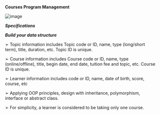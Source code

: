 
**Courses Program Management**

![image](https://github.com/user-attachments/assets/bb1bf643-5931-4588-93ad-ecc15ecb3b09)

_**Specifications**_

_**Build your data structure**_

➢ Topic information includes Topic code or ID, name, type (long/short term), title, duration, etc.
Topic ID is unique.

➢ Course information includes Course code or ID, name, type (online/offline), title, begin date, end
date, tuition fee and topic, etc. Course ID is unique.

➢ Learner information includes code or ID, name, date of birth, score, course, etc

➢ Applying OOP principles, design with inheritance, polymorphism, interface or abstract class.

➢ For simplicity, a learner is considered to be taking only one course.

